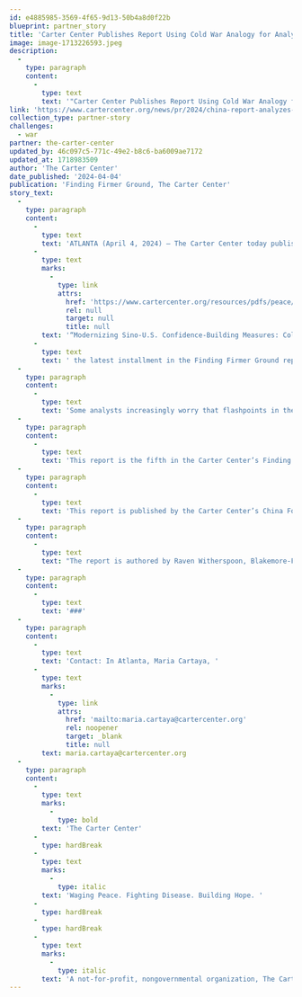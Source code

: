 ```yaml
---
id: e4885985-3569-4f65-9d13-50b4a8d0f22b
blueprint: partner_story
title: 'Carter Center Publishes Report Using Cold War Analogy for Analyzing How Nuclear War Between the U.S. and China Can Be Averted'
image: image-1713226593.jpeg
description:
  -
    type: paragraph
    content:
      -
        type: text
        text: '"Carter Center Publishes Report Using Cold War Analogy for Analyzing How Nuclear War Between the U.S. and China Can Be Averted"'
link: 'https://www.cartercenter.org/news/pr/2024/china-report-analyzes-how-to-prevent-nuclear-war.html'
collection_type: partner-story
challenges:
  - war
partner: the-carter-center
updated_by: 46c097c5-771c-49e2-b8c6-ba6009ae7172
updated_at: 1718983509
author: 'The Carter Center'
date_published: '2024-04-04'
publication: 'Finding Firmer Ground, The Carter Center'
story_text:
  -
    type: paragraph
    content:
      -
        type: text
        text: 'ATLANTA (April 4, 2024) — The Carter Center today published '
      -
        type: text
        marks:
          -
            type: link
            attrs:
              href: 'https://www.cartercenter.org/resources/pdfs/peace/china/cold-war-case-studies-and-chinese-perspectives.pdf'
              rel: null
              target: null
              title: null
        text: '“Modernizing Sino-U.S. Confidence-Building Measures: Cold War Case Studies and Chinese Perspectives,”'
      -
        type: text
        text: ' the latest installment in the Finding Firmer Ground report series examining how rising Sino-American tensions have prompted widespread discussion of a “New Cold War.”'
  -
    type: paragraph
    content:
      -
        type: text
        text: 'Some analysts increasingly worry that flashpoints in the bilateral relationship could trigger conventional war that could escalate to the nuclear domain. This research utilizes the Cold War analogy as a starting point for analyzing how nuclear war between the U.S. and China can be averted.'
  -
    type: paragraph
    content:
      -
        type: text
        text: 'This report is the fifth in the Carter Center’s Finding Firmer Ground report series, which explores how dialogue, conflict management, and collaboration between the U.S. and China can sustain peace and prosperity in East Asia. Previous reports have examined the role of civil society, the agricultural sector, educational exchange, and the role of high technology in U.S.-China relations.'
  -
    type: paragraph
    content:
      -
        type: text
        text: 'This report is published by the Carter Center’s China Focus. The editors are Yawei Liu, senior advisor on China at The Carter Center, and Michael Cerny, program associate for the Center’s Peace Programs. '
  -
    type: paragraph
    content:
      -
        type: text
        text: "The report is authored by Raven Witherspoon, Blakemore-Freeman fellow at Tsinghua's Inter-University Program for Chinese Language and pre-doctoral research fellow at Princeton University's Science and Global Security program; Jenna Wichterman, recent graduate of Johns Hopkins School of Advanced International Studies (SAIS) and student at Tsinghua's Inter-University Program for Chinese Language Studies; Shivam Shankar Singh, author of “How to Win an Indian Election” (Penguin, 2019) and “The Art of Conjuring Alternate Realities: How Information Warfare Shapes Your World” (Harper Collins, 2021)."
  -
    type: paragraph
    content:
      -
        type: text
        text: '###'
  -
    type: paragraph
    content:
      -
        type: text
        text: 'Contact: In Atlanta, Maria Cartaya, '
      -
        type: text
        marks:
          -
            type: link
            attrs:
              href: 'mailto:maria.cartaya@cartercenter.org'
              rel: noopener
              target: _blank
              title: null
        text: maria.cartaya@cartercenter.org
  -
    type: paragraph
    content:
      -
        type: text
        marks:
          -
            type: bold
        text: 'The Carter Center'
      -
        type: hardBreak
      -
        type: text
        marks:
          -
            type: italic
        text: 'Waging Peace. Fighting Disease. Building Hope. '
      -
        type: hardBreak
      -
        type: hardBreak
      -
        type: text
        marks:
          -
            type: italic
        text: 'A not-for-profit, nongovernmental organization, The Carter Center has helped to improve life for people in over 80 countries by resolving conflicts; advancing democracy, human rights, and economic opportunity; preventing diseases; and improving mental health care. The Carter Center was founded in 1982 by former U.S. President Jimmy Carter and former First Lady Rosalynn Carter, in partnership with Emory University, to advance peace and health worldwide.'
---
```

